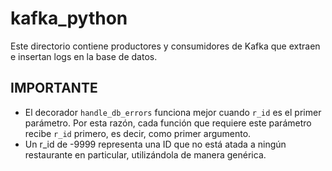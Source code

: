 # kafka_python

Este directorio contiene productores y consumidores de Kafka que extraen e insertan logs en la base de datos.

## IMPORTANTE

- El decorador `handle_db_errors` funciona mejor cuando `r_id` es el primer parámetro. Por esta razón, cada función que requiere este parámetro recibe `r_id` primero, es decir, como primer argumento.
- Un r_id de -9999 representa una ID que no está atada a ningún restaurante en particular, utilizándola de manera genérica.
